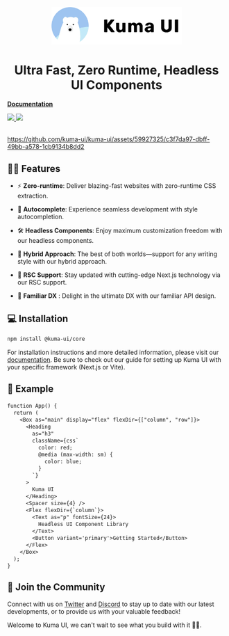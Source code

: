 <div align="center">
  <img src="https://raw.githubusercontent.com/kuma-ui/kuma-ui/main/media/logo.webp" alt="Kuma UI logo" width="300" />
</div>

<h1 align='center'>Ultra Fast, Zero Runtime, Headless UI Components</h1>

**[Documentation](https://kuma-ui.com)**

 <div>
    <a href='https://www.npmjs.com/package/@kuma-ui/core'>
      <img src='https://img.shields.io/npm/v/@kuma-ui/core'>
    </a>
    <a href='https://bundlephobia.com/package/@kuma-ui/core'>
      <img src='https://img.shields.io/bundlephobia/minzip/@kuma-ui/core'>
    </a>
  </div>
  <br />
</div>


https://github.com/kuma-ui/kuma-ui/assets/59927325/c3f7da97-dbff-49bb-a578-1cb9134b8dd2


## 🐻‍❄️ Features

- ⚡ **Zero-runtime**: Deliver blazing-fast websites with zero-runtime CSS extraction.

- 🔮 **Autocomplete**: Experience seamless development with style autocompletion.

- 🛠️ **Headless Components**: Enjoy maximum customization freedom with our headless components.

- 🤝 **Hybrid Approach**: The best of both worlds—support for any writing style with our hybrid approach.

- 🚀 **RSC Support**: Stay updated with cutting-edge Next.js technology via our RSC support.

- 🥇 **Familiar DX** : Delight in the ultimate DX with our familiar API design.

## 💻 Installation

```sh
npm install @kuma-ui/core
```

For installation instructions and more detailed information, please visit our [documentation](https://www.kuma-ui.com/docs/install). Be sure to check out our guide for setting up Kuma UI with your specific framework (Next.js or Vite).


## 🔫 Example

```tsx
function App() {
  return (
    <Box as="main" display="flex" flexDir={["column", "row"]}>
      <Heading
        as="h3"
        className={css`
          color: red;
          @media (max-width: sm) {
            color: blue;
          }
        `}
      >
        Kuma UI
      </Heading>
      <Spacer size={4} />
      <Flex flexDir={`column`}>
        <Text as="p" fontSize={24}>
          Headless UI Component Library
        </Text>
        <Button variant='primary'>Getting Started</Button>
      </Flex>
    </Box>
  );
}
```

## 👥 Join the Community

Connect with us on [Twitter](https://twitter.com/kuma__ui) and [Discord](https://discord.gg/QrsQ4EPp7G) to stay up to date with our latest developments, or to provide us with your valuable feedback!

Welcome to Kuma UI, we can't wait to see what you build with it 🐻‍❄️.
